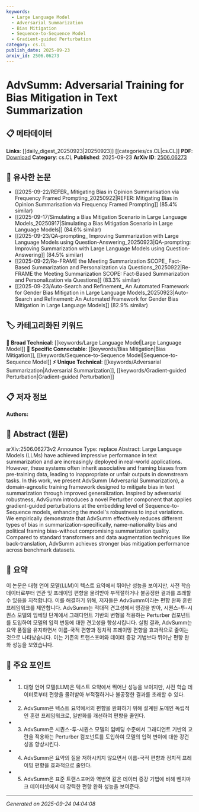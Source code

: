 ```yaml
---
keywords:
  - Large Language Model
  - Adversarial Summarization
  - Bias Mitigation
  - Sequence-to-Sequence Model
  - Gradient-guided Perturbation
category: cs.CL
publish_date: 2025-09-23
arxiv_id: 2506.06273
---
```


<!-- KEYWORD_LINKING_METADATA:
{
  "processed_timestamp": "2025-09-24T04:04:08.051603",
  "vocabulary_version": "1.0",
  "selected_keywords": [
    "Large Language Model",
    "Adversarial Summarization",
    "Bias Mitigation",
    "Sequence-to-Sequence Model",
    "Gradient-guided Perturbation"
  ],
  "rejected_keywords": [],
  "similarity_scores": {
    "Large Language Model": 0.78,
    "Adversarial Summarization": 0.82,
    "Bias Mitigation": 0.79,
    "Sequence-to-Sequence Model": 0.77,
    "Gradient-guided Perturbation": 0.8
  },
  "extraction_method": "AI_prompt_based",
  "budget_applied": true,
  "candidates_json": {
    "candidates": [
      {
        "surface": "Large Language Models",
        "canonical": "Large Language Model",
        "aliases": [
          "LLMs"
        ],
        "category": "broad_technical",
        "rationale": "Large Language Models are central to the paper's focus on summarization and bias mitigation.",
        "novelty_score": 0.45,
        "connectivity_score": 0.85,
        "specificity_score": 0.65,
        "link_intent_score": 0.78
      },
      {
        "surface": "Adversarial Summarization",
        "canonical": "Adversarial Summarization",
        "aliases": [
          "AdvSumm"
        ],
        "category": "unique_technical",
        "rationale": "Adversarial Summarization is a novel approach introduced in the paper, crucial for understanding its contribution.",
        "novelty_score": 0.92,
        "connectivity_score": 0.65,
        "specificity_score": 0.88,
        "link_intent_score": 0.82
      },
      {
        "surface": "Bias Mitigation",
        "canonical": "Bias Mitigation",
        "aliases": [
          "Bias Reduction"
        ],
        "category": "specific_connectable",
        "rationale": "Bias Mitigation is a key theme of the paper, relevant for linking to broader discussions on fairness in AI.",
        "novelty_score": 0.55,
        "connectivity_score": 0.78,
        "specificity_score": 0.72,
        "link_intent_score": 0.79
      },
      {
        "surface": "Sequence-to-Sequence models",
        "canonical": "Sequence-to-Sequence Model",
        "aliases": [
          "Seq2Seq"
        ],
        "category": "specific_connectable",
        "rationale": "Sequence-to-Sequence models are fundamental to the summarization process discussed in the paper.",
        "novelty_score": 0.48,
        "connectivity_score": 0.82,
        "specificity_score": 0.7,
        "link_intent_score": 0.77
      },
      {
        "surface": "Gradient-guided perturbations",
        "canonical": "Gradient-guided Perturbation",
        "aliases": [
          "Gradient Perturbation"
        ],
        "category": "unique_technical",
        "rationale": "This technique is a novel aspect of the paper's methodology, enhancing model robustness.",
        "novelty_score": 0.75,
        "connectivity_score": 0.6,
        "specificity_score": 0.85,
        "link_intent_score": 0.8
      }
    ],
    "ban_list_suggestions": [
      "method",
      "performance"
    ]
  },
  "decisions": [
    {
      "candidate_surface": "Large Language Models",
      "resolved_canonical": "Large Language Model",
      "decision": "linked",
      "scores": {
        "novelty": 0.45,
        "connectivity": 0.85,
        "specificity": 0.65,
        "link_intent": 0.78
      }
    },
    {
      "candidate_surface": "Adversarial Summarization",
      "resolved_canonical": "Adversarial Summarization",
      "decision": "linked",
      "scores": {
        "novelty": 0.92,
        "connectivity": 0.65,
        "specificity": 0.88,
        "link_intent": 0.82
      }
    },
    {
      "candidate_surface": "Bias Mitigation",
      "resolved_canonical": "Bias Mitigation",
      "decision": "linked",
      "scores": {
        "novelty": 0.55,
        "connectivity": 0.78,
        "specificity": 0.72,
        "link_intent": 0.79
      }
    },
    {
      "candidate_surface": "Sequence-to-Sequence models",
      "resolved_canonical": "Sequence-to-Sequence Model",
      "decision": "linked",
      "scores": {
        "novelty": 0.48,
        "connectivity": 0.82,
        "specificity": 0.7,
        "link_intent": 0.77
      }
    },
    {
      "candidate_surface": "Gradient-guided perturbations",
      "resolved_canonical": "Gradient-guided Perturbation",
      "decision": "linked",
      "scores": {
        "novelty": 0.75,
        "connectivity": 0.6,
        "specificity": 0.85,
        "link_intent": 0.8
      }
    }
  ]
}
-->

# AdvSumm: Adversarial Training for Bias Mitigation in Text Summarization

## 📋 메타데이터

**Links**: [[daily_digest_20250923|20250923]] [[categories/cs.CL|cs.CL]]
**PDF**: [Download](https://arxiv.org/pdf/2506.06273.pdf)
**Category**: cs.CL
**Published**: 2025-09-23
**ArXiv ID**: [2506.06273](https://arxiv.org/abs/2506.06273)

## 🔗 유사한 논문
- [[2025-09-22/REFER_ Mitigating Bias in Opinion Summarisation via Frequency Framed Prompting_20250922|REFER: Mitigating Bias in Opinion Summarisation via Frequency Framed Prompting]] (85.4% similar)
- [[2025-09-17/Simulating a Bias Mitigation Scenario in Large Language Models_20250917|Simulating a Bias Mitigation Scenario in Large Language Models]] (84.6% similar)
- [[2025-09-23/QA-prompting_ Improving Summarization with Large Language Models using Question-Answering_20250923|QA-prompting: Improving Summarization with Large Language Models using Question-Answering]] (84.5% similar)
- [[2025-09-22/Re-FRAME the Meeting Summarization SCOPE_ Fact-Based Summarization and Personalization via Questions_20250922|Re-FRAME the Meeting Summarization SCOPE: Fact-Based Summarization and Personalization via Questions]] (83.3% similar)
- [[2025-09-23/Auto-Search and Refinement_ An Automated Framework for Gender Bias Mitigation in Large Language Models_20250923|Auto-Search and Refinement: An Automated Framework for Gender Bias Mitigation in Large Language Models]] (82.9% similar)

## 🏷️ 카테고리화된 키워드
**🧠 Broad Technical**: [[keywords/Large Language Model|Large Language Model]]
**🔗 Specific Connectable**: [[keywords/Bias Mitigation|Bias Mitigation]], [[keywords/Sequence-to-Sequence Model|Sequence-to-Sequence Model]]
**⚡ Unique Technical**: [[keywords/Adversarial Summarization|Adversarial Summarization]], [[keywords/Gradient-guided Perturbation|Gradient-guided Perturbation]]

## 📋 저자 정보

**Authors:** 

## 📄 Abstract (원문)

arXiv:2506.06273v2 Announce Type: replace 
Abstract: Large Language Models (LLMs) have achieved impressive performance in text summarization and are increasingly deployed in real-world applications. However, these systems often inherit associative and framing biases from pre-training data, leading to inappropriate or unfair outputs in downstream tasks. In this work, we present AdvSumm (Adversarial Summarization), a domain-agnostic training framework designed to mitigate bias in text summarization through improved generalization. Inspired by adversarial robustness, AdvSumm introduces a novel Perturber component that applies gradient-guided perturbations at the embedding level of Sequence-to-Sequence models, enhancing the model's robustness to input variations. We empirically demonstrate that AdvSumm effectively reduces different types of bias in summarization-specifically, name-nationality bias and political framing bias-without compromising summarization quality. Compared to standard transformers and data augmentation techniques like back-translation, AdvSumm achieves stronger bias mitigation performance across benchmark datasets.

## 📝 요약

이 논문은 대형 언어 모델(LLM)이 텍스트 요약에서 뛰어난 성능을 보이지만, 사전 학습 데이터로부터 연관 및 프레이밍 편향을 물려받아 부적절하거나 불공정한 결과를 초래할 수 있음을 지적합니다. 이를 해결하기 위해, 저자들은 AdvSumm이라는 편향 완화 훈련 프레임워크를 제안합니다. AdvSumm는 적대적 견고성에서 영감을 받아, 시퀀스-투-시퀀스 모델의 임베딩 단계에서 그래디언트 기반의 변형을 적용하는 Perturber 컴포넌트를 도입하여 모델의 입력 변동에 대한 견고성을 향상시킵니다. 실험 결과, AdvSumm는 요약 품질을 유지하면서 이름-국적 편향과 정치적 프레이밍 편향을 효과적으로 줄이는 것으로 나타났습니다. 이는 기존의 트랜스포머와 데이터 증강 기법보다 뛰어난 편향 완화 성능을 보였습니다.

## 🎯 주요 포인트

- 1. 대형 언어 모델(LLM)은 텍스트 요약에서 뛰어난 성능을 보이지만, 사전 학습 데이터로부터 편향을 물려받아 부적절하거나 불공정한 결과를 초래할 수 있다.
- 2. AdvSumm은 텍스트 요약에서의 편향을 완화하기 위해 설계된 도메인 독립적인 훈련 프레임워크로, 일반화를 개선하여 편향을 줄인다.
- 3. AdvSumm은 시퀀스-투-시퀀스 모델의 임베딩 수준에서 그래디언트 기반의 교란을 적용하는 Perturber 컴포넌트를 도입하여 모델의 입력 변이에 대한 강건성을 향상시킨다.
- 4. AdvSumm은 요약의 질을 저하시키지 않으면서 이름-국적 편향과 정치적 프레이밍 편향을 효과적으로 줄인다.
- 5. AdvSumm은 표준 트랜스포머와 역번역 같은 데이터 증강 기법에 비해 벤치마크 데이터셋에서 더 강력한 편향 완화 성능을 보여준다.


---

*Generated on 2025-09-24 04:04:08*